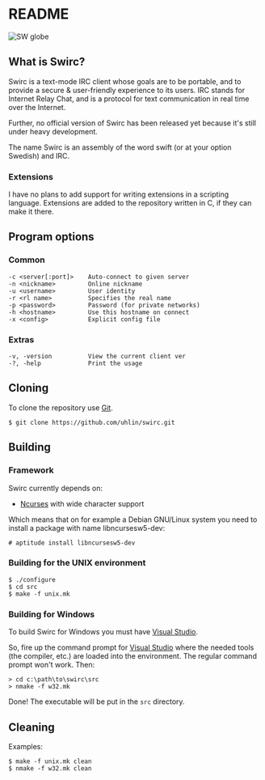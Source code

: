# README #

![SW globe](http://hem.bredband.net/markuhli/swirc/sw-globe.png)

## What is Swirc? ##

Swirc is a text-mode IRC client whose goals are to be portable, and to
provide a secure & user-friendly experience to its users.  IRC stands
for Internet Relay Chat, and is a protocol for text communication in
real time over the Internet.

Further, no official version of Swirc has been released yet because
it's still under heavy development.

The name Swirc is an assembly of the word swift (or at your option
Swedish) and IRC.

### Extensions ###

I have no plans to add support for writing extensions in a scripting
language. Extensions are added to the repository written in C, if they
can make it there.

## Program options ##

### Common ###

    -c <server[:port]>    Auto-connect to given server
    -n <nickname>         Online nickname
    -u <username>         User identity
    -r <rl name>          Specifies the real name
    -p <password>         Password (for private networks)
    -h <hostname>         Use this hostname on connect
    -x <config>           Explicit config file

### Extras ###

    -v, -version          View the current client ver
    -?, -help             Print the usage

## Cloning ##

To clone the repository use [Git](https://git-scm.com).

    $ git clone https://github.com/uhlin/swirc.git

## Building ##

### Framework ###

Swirc currently depends on:

* [Ncurses](https://www.gnu.org/software/ncurses/ncurses.html) with wide character support

Which means that on for example a Debian GNU/Linux system you need to
install a package with name libncursesw5-dev:

    # aptitude install libncursesw5-dev

### Building for the UNIX environment ###

    $ ./configure
    $ cd src
    $ make -f unix.mk

### Building for Windows ###

To build Swirc for Windows you must have [Visual Studio](http://www.visualstudio.com/).

So, fire up the command prompt for [Visual Studio](http://www.visualstudio.com/)
where the needed tools (the compiler, etc.) are loaded into the
environment. The regular command prompt won't work. Then:

    > cd c:\path\to\swirc\src
    > nmake -f w32.mk

Done! The executable will be put in the `src` directory.

## Cleaning ##

Examples:

    $ make -f unix.mk clean
    $ nmake -f w32.mk clean
